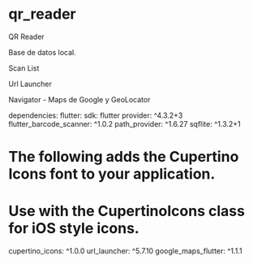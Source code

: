 # qr_reader

QR Reader 

Base de datos local.

Scan List

Url Launcher

Navigator - Maps de Google y GeoLocator

dependencies:
  flutter:
    sdk: flutter
  provider: ^4.3.2+3
  flutter_barcode_scanner: ^1.0.2
  path_provider: ^1.6.27
  sqflite: ^1.3.2+1


  # The following adds the Cupertino Icons font to your application.
  # Use with the CupertinoIcons class for iOS style icons.
  cupertino_icons: ^1.0.0
  url_launcher: ^5.7.10
  google_maps_flutter: ^1.1.1
